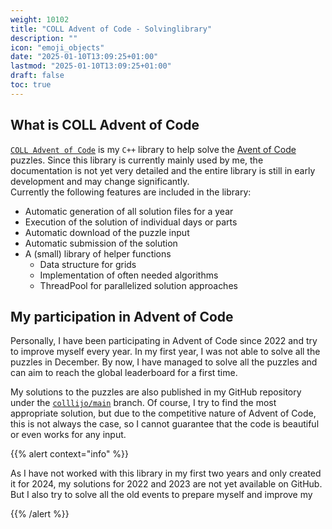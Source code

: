 ```yaml
---
weight: 10102
title: "COLL Advent of Code - Solvinglibrary"
description: ""
icon: "emoji_objects"
date: "2025-01-10T13:09:25+01:00"
lastmod: "2025-01-10T13:09:25+01:00"
draft: false
toc: true
---
```


## What is COLL Advent of Code

[`COLL Advent of Code`][aoc-github] is my `C++` library to help solve the
[Avent of Code][aoc] puzzles. Since this library is currently mainly used by me,
the documentation is not yet very detailed and the entire library is still in
early development and may change significantly.  
Currently the following features are included in the library:

- Automatic generation of all solution files for a year
- Execution of the solution of individual days or parts
- Automatic download of the puzzle input
- Automatic submission of the solution
- A (small) library of helper functions
  - Data structure for grids
  - Implementation of often needed algorithms
  - ThreadPool for parallelized solution approaches

## My participation in Advent of Code

Personally, I have been participating in Advent of Code since 2022 and try to
improve myself every year. In my first year, I was not able to solve all the
puzzles in December. By now, I have managed to solve all the puzzles and can
aim to reach the global leaderboard for a first time.

My solutions to the puzzles are also published in my GitHub repository under the
[`colllijo/main`][aoc-github-solutions] branch. Of course, I try to find the most
appropriate solution, but due to the competitive nature of Advent of Code, this
is not always the case, so I cannot guarantee that the code is beautiful or
even works for any input.

{{% alert context="info" %}}

As I have not worked with this library in my first two years and only created
it for 2024, my solutions for 2022 and 2023 are not yet available on GitHub.  
But I also try to solve all the old events to prepare myself and improve my

{{% /alert %}}

[aoc]: https://adventofcode.com
[aoc-github]: https://github.com/colllijo/advent-of-code
[aoc-github-solutions]: https://github.com/colllijo/advent-of-code/tree/colllijo/main
